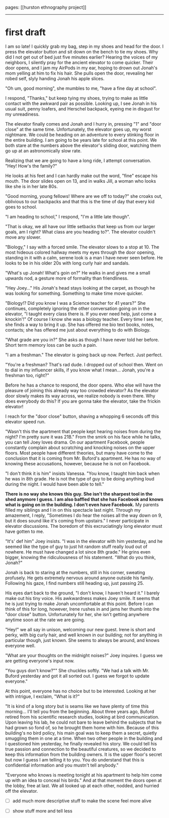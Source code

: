  pages: [[hurston ethnography project]]

___

# first draft


I am so late! I quickly grab my bag, step in my shoes and head for the door. I press the elevator button and sit down on the bench to tie my shoes. Why did I not get out of bed just five minutes earlier? Hearing the voices of my neighbors, I silently pray for the ancient elevator to come quicker. Their door opens, and I jam my AirPods in my ear, hoping to drown out Jonah's mom yelling at him to fix his hair. She pulls open the door, revealing her robed self, slyly handing Jonah his apple slices.

"Oh um, good morning", she mumbles to me, "have a fine day at school". 

I respond, "Thanks," but keep tying my shoes, trying to make as little contact with the awkward pair as possible. Looking up, I see Jonah in his usual suit, penny loafers, and Herschel backpack, eyeing me in disgust for my unreadiness. 

The elevator finally comes and Jonah and I hurry in, pressing "1" and "door close" at the same time. Unfortunately, the elevator goes up, my worst nightmare. We could be heading on an adventure to every stinking floor in the entire building. I am going to be years late for school at this point. We both stare at the numbers above the elevator's sliding door, watching them go up at an astronomically slow rate. 

Realizing that we are going to have a long ride, I attempt conversation. "Hey! How's the family?"

He looks at his feet and I can hardly make out the word, "fine" escape his mouth. The door slides open on 13, and in walks Jill, a woman who looks like she is in her late 80s. 

"Good morning, young fellows! Where are we off to today?" she croaks out, oblivious to our backpacks and that this is the time of day that every kid goes to school. 

"I am heading to school," I respond, "I'm a little late though". 

"That is okay, we all have our little setbacks that keep us from our larger goals, am I right? What class are you heading to?". The elevator couldn't move any slower. 

"Biology," I say with a forced smile. The elevator slows to a stop at 10. The most hideous colored hallway meets my eyes through the door opening, standing in it with a calm, serene look is a man I have never seen before. He looks to be in his older 20s with long curly hair and sandals. 

"What's up Jonah! What's goin on?" He walks in and gives me a small upwards nod, a gesture more of formality than friendliness. 

"Hey Joey…" His Jonah's head stays looking at the carpet, as though he was looking for something. Something to make time move quicker. 

"Biology!? Did you know I was a Science teacher for 41 years?" She continues, completely ignoring the other conversation going on in the elevator, "I taught every class there is. If you ever need help, just come a knockin'!" Of course I know she was a biology teacher. Every time I see her, she finds a way to bring it up. She has offered me bio text books, notes, contacts; she has offered me just about everything to do with Biology. 

"What grade are you in?" She asks as though I have never told her before. Short term memory loss can be such a pain. 

"I am a freshman." The elevator is going back up now. Perfect. Just perfect.

"You're a freshman? That's rad dude. I dropped out of school then. Went on to dial in my influencer skills, if you know what I mean… Jonah, you're a freshman too, right?" 

Before he has a chance to respond, the door opens. Who else will have the pleasure of joining this already way too crowded elevator? As the elevator door slowly makes its way across, we realize nobody is even there. Why does everybody do this? If you are gonna take the elevator, take the frickin elevator!

I reach for the "door close" button, shaving a whopping 6 seconds off this elevator speed run. 

"Wasn't this the apartment that people kept hearing noises from during the night? I'm pretty sure it was 21B." From the smirk on his face while he talks, you can tell Joey loves drama. On our apartment Facebook, people constantly complain about scratching and knocking noises on the upper floors. Most people have different theories, but many have come to the conclusion that it is coming from Mr. Buford's apartment. He has no way of knowing these accusations, however, because he is not on Facebook. 

"I don't think it is him" insists Vanessa. "You know, I taught him back when he was in 8th grade. He is not the type of guy to be doing anything loud during the night. I would have been able to tell."

**There is no way she knows this guy. She isn't the sharpest tool in the shed anymore I guess. I am also baffled that she has Facebook and knows what is going on in the building. I don't even have Facebook.** My parents filled my siblings and I in on this spectacle last night. Through my amazement, I reply, "Sometimes I do hear the noises all the way down on 9, but it does sound like it's coming from upstairs." I never participate in elevator discussions. The boredom of this excruciatingly long elevator must have gotten to me. 

"It's' def him" Joey insists. "I was in the elevator with him yesterday, and he seemed like the type of guy to just hit random stuff really loud out of nowhere. He must have changed a lot since 8th grade." He grins even bigger, knowing the ridiculousness of his statement. "What do you think, Jonah?"

Jonah is back to staring at the numbers, still in his corner, sweating profusely. He gets extremely nervous around anyone outside his family. Following his gaze, I find numbers still heading up, just passing 25.

His eyes dart back to the ground, "I don't know, I haven't heard it." I barely make out his tiny voice. His awkwardness makes Joey smile. It seems that he is just trying to make Jonah uncomfortable at this point. Before I can think of this for long, however, Irene rushes in and jams her thumb into the "door close" button. Unfortunately for her, she isn't getting anywhere anytime soon at the rate we are going. 

"Hey!" we all say in unison, welcoming our new guest. Irene is short and perky, with big curly hair, and well known in our building; not for anything in particular though, just known. She seems to always be around, and knows everyone well.

"What are your thoughts on the midnight noises?" Joey inquires. I guess we are getting everyone's input now. 

"You guys don't know?"" She chuckles softly. "We had a talk with Mr. Buford yesterday and got it all sorted out. I guess we forgot to update everyone."

At this point, everyone has no choice but to be interested. Looking at her with intrigue, I exclaim, "What is it?"

"It is kind of a long story but is seams like we have plenty of time this morning... I'll tell you from the beginning. About three years ago, Buford retired from his scientific research studies, looking at bird communication. Upon leaving his lab, he could not bare to leave behind the subjects that he had grown so fond of, so he brought them home with him. Because of this building's no bird policy, his main goal was to keep them a secret, quietly smuggling them in one at a time. When two other people in the building and I questioned him yesterday, he finally revealed his story. We could tell his true passion and connection to the beautiful creatures, so we decided to keep this information from the building owners. It is the upper floor's secret but now I guess I am telling it to you. You do understand that this is confidential information and you mustn't tell anybody."

"Everyone who knows is meeting tonight at his apartment to help him come up with an idea to conceal his birds." And at that moment the doors open at the lobby, free at last. We all looked up at each other, nodded, and hurried off the elevator.





- [ ] add much more descriptive stuff to make the scene feel more alive
- [ ] show stuff more and tell less

